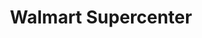 ---
title: "Walmart Supercenter"
url: /las-vegas/walmart-supercenter-north-decatur-boulevard/
shop: supermarket
---